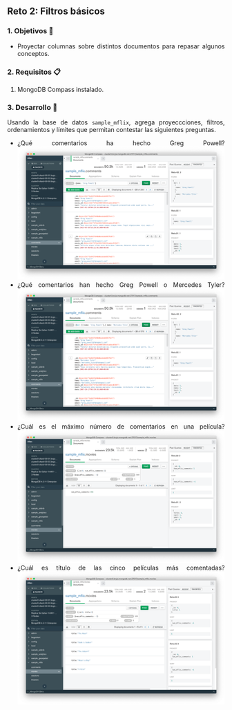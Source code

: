 ## Reto 2: Filtros básicos

<div style="text-align: justify;">

### 1. Objetivos :dart:

- Proyectar columnas sobre distintos documentos para repasar algunos conceptos.

### 2. Requisitos :clipboard:

1. MongoDB Compass instalado.

### 3. Desarrollo :rocket:

Usando la base de datos `sample_mflix`, agrega proyeccciones, filtros, ordenamientos y límites que permitan contestar las siguientes preguntas.

- ¿Qué comentarios ha hecho Greg Powell?
![Evidencia](Captura%201.png)
- ¿Qué comentarios han hecho Greg Powell o Mercedes Tyler?
![Evidencia](Captura%202.png)
- ¿Cuál es el máximo número de comentarios en una película?
![Evidencia](Captura%203.png)
- ¿Cuál es título de las cinco películas más comentadas?
![Evidencia](Captura%204.png)
